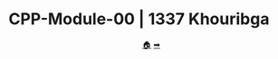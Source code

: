 # CPP-Module-00 | 1337 Khouribga

<p align="center">
  <a href="https://github.com/achrafelkhnissi/CPP-Modules">&#127968;</a>
  <a href="https://github.com/achrafelkhnissi/CPP-Modules/tree/main/Module_01">&#10145;</a>
</p>

